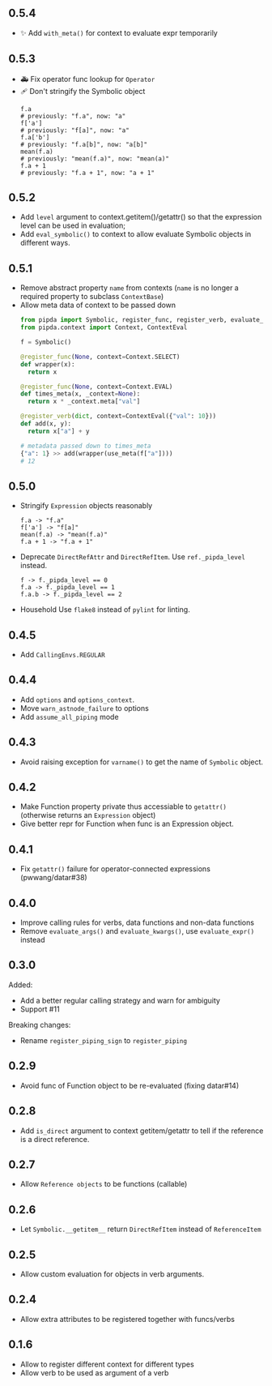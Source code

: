 ## 0.5.4

- ✨ Add `with_meta()` for context to evaluate expr temporarily

## 0.5.3

- 🚑 Fix operator func lookup for `Operator`
- 🩹 Don't stringify the Symbolic object
  ```
  f.a
  # previously: "f.a", now: "a"
  f['a']
  # previously: "f[a]", now: "a"
  f.a['b']
  # previously: "f.a[b]", now: "a[b]"
  mean(f.a)
  # previously: "mean(f.a)", now: "mean(a)"
  f.a + 1
  # previously: "f.a + 1", now: "a + 1"
  ```


## 0.5.2

- Add `level` argument to context.getitem()/getattr() so that the expression level can be used in evaluation;
- Add `eval_symbolic()` to context to allow evaluate Symbolic objects in different ways.

## 0.5.1

- Remove abstract property `name` from contexts (`name` is no longer a required property to subclass `ContextBase`)
- Allow meta data of context to be passed down
  ```python
  from pipda import Symbolic, register_func, register_verb, evaluate_expr
  from pipda.context import Context, ContextEval

  f = Symbolic()

  @register_func(None, context=Context.SELECT)
  def wrapper(x):
    return x

  @register_func(None, context=Context.EVAL)
  def times_meta(x, _context=None):
    return x * _context.meta["val"]

  @register_verb(dict, context=ContextEval({"val": 10}))
  def add(x, y):
    return x["a"] + y

  # metadata passed down to times_meta
  {"a": 1} >> add(wrapper(use_meta(f["a"])))
  # 12
  ```


## 0.5.0
- Stringify `Expression` objects reasonably
  ```
  f.a -> "f.a"
  f['a'] -> "f[a]"
  mean(f.a) -> "mean(f.a)"
  f.a + 1 -> "f.a + 1"
  ```
- Deprecate `DirectRefAttr` and `DirectRefItem`. Use `ref._pipda_level` instead.
  ```
  f -> f._pipda_level == 0
  f.a -> f._pipda_level == 1
  f.a.b -> f._pipda_level == 2
  ```
- Household
  Use `flake8` instead of `pylint` for linting.

## 0.4.5
- Add `CallingEnvs.REGULAR`

## 0.4.4
- Add `options` and `options_context`.
- Move `warn_astnode_failure` to options
- Add `assume_all_piping` mode

## 0.4.3
- Avoid raising exception for `varname()` to get the name of `Symbolic` object.

## 0.4.2
- Make Function property private thus accessiable to `getattr()` (otherwise returns an `Expression` object)
- Give better repr for Function when func is an Expression object.

## 0.4.1
- Fix `getattr()` failure for operator-connected expressions (pwwang/datar#38)

## 0.4.0
- Improve calling rules for verbs, data functions and non-data functions
- Remove `evaluate_args()` and `evaluate_kwargs()`, use `evaluate_expr()` instead

## 0.3.0
Added:
- Add a better regular calling strategy and warn for ambiguity
- Support #11

Breaking changes:
- Rename `register_piping_sign` to `register_piping`

## 0.2.9
- Avoid func of Function object to be re-evaluated (fixing datar#14)

## 0.2.8
- Add `is_direct` argument to context getitem/getattr to tell if the reference is a direct reference.

## 0.2.7
- Allow `Reference objects` to be functions (callable)

## 0.2.6
- Let `Symbolic.__getitem__` return `DirectRefItem` instead of `ReferenceItem`

## 0.2.5
- Allow custom evaluation for objects in verb arguments.

## 0.2.4
- Allow extra attributes to be registered together with funcs/verbs

## 0.1.6
- Allow to register different context for different types
- Allow verb to be used as argument of a verb
